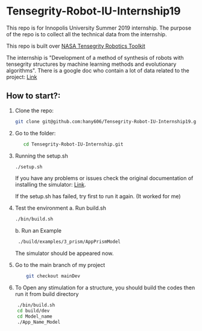 

# Tensegrity-Robot-IU-Internship19
This repo is for Innopolis University Summer 2019 internship. The purpose of the repo is to collect all the technical data from the internship.

This repo is built over [NASA Tensegrity Robotics Toolkit](https://github.com/NASA-Tensegrity-Robotics-Toolkit/NTRTsim/)

The internship is "Development of a method of synthesis of robots with tensegrity structures by machine learning methods and evolutionary algorithms".
There is a google doc who contain a lot of data related to the project: [Link](https://docs.google.com/document/d/19-lCDq4gPtaQ6hCJNI77qi1bIzHJGaliu4Yrh53H7hs/edit?usp=sharing)


## How to start?:
  1. Clone the repo:
	  ```bash
	  git clone git@github.com:hany606/Tensegrity-Robot-IU-Internship19.git
	  ```
  2. Go to the folder:
	 ```bash
	    cd Tensegrity-Robot-IU-Internship.git
	    ```
	  
 3. Running the setup.sh
	 ```bash
	 ./setup.sh
	 ```
	If you have any problems or issues check the original documentation of installing the simulator: [Link](https://raw.githubusercontent.com/NASA-Tensegrity-Robotics-Toolkit/NTRTsim/master/INSTALL).
	
	If the setup.sh has failed, try first to run it again. (It worked for me)

4. Test the environment
	 a. Run build.sh
    ```bash
    ./bin/build.sh
	```
	b. Run an Example
	```bash
     ./build/examples/3_prism/AppPrismModel
	```
	The simulator should be appeared now.
5. Go to the main branch of my project
	```bash
		git checkout mainDev
	```
6. To Open any stimulation for a structure, you should build the codes then run it from build directory
```bash
	./bin/build.sh
	cd build/dev
	cd Model_name
	./App_Name_Model
```
